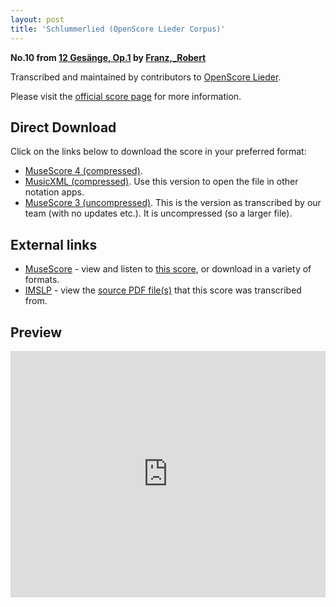 ```yaml
---
layout: post
title: 'Schlummerlied (OpenScore Lieder Corpus)'
---
```


__No.10 from [12 Gesänge, Op.1](https://fourscoreandmore.org/openscore/lieder/Franz%2C_Robert/12_Ges%C3%A4nge%2C_Op.1/) by [Franz,_Robert](https://fourscoreandmore.org/openscore/lieder/Franz%2C_Robert)__

Transcribed and maintained by contributors to [OpenScore Lieder].

Please visit the [official score page] for more information.

[official score page]: https://musescore.com/openscore-lieder-corpus/scores/5801742
[OpenScore Lieder]: https://musescore.com/openscore-lieder-corpus

## Direct Download

Click on the links below to download the score in your preferred format:
- [MuseScore 4 (compressed)](https://fourscoreandmore.org/openscore/lieder/Franz%2C_Robert/12_Ges%C3%A4nge%2C_Op.1/10_Schlummerlied.mscz).
- [MusicXML (compressed)](https://fourscoreandmore.org/openscore/lieder/Franz%2C_Robert/12_Ges%C3%A4nge%2C_Op.1/10_Schlummerlied.mxl). Use this version to open the file in other notation apps.
- [MuseScore 3 (uncompressed)](https://raw.githubusercontent.com/OpenScore/Lieder/refs/heads/main/scores/Franz%2C_Robert/12_Ges%C3%A4nge%2C_Op.1/10_Schlummerlied/lc5801742.mscx). This is the version as transcribed by our team (with no updates etc.). It is uncompressed (so a larger file).

## External links

- [MuseScore] - view and listen to [this score][MuseScore], or download in a variety of formats.
- [IMSLP] - view the [source PDF file(s)][IMSLP] that this score was transcribed from.

[MuseScore]: https://musescore.com/score/5801742
[IMSLP]: https://imslp.org/wiki/Special:ReverseLookup/89290

## Preview

<iframe width="100%" height="394" src="https://musescore.com/openscore-lieder-corpus/scores/5801742/embed" frameborder="0" allowfullscreen allow="autoplay; fullscreen"></iframe>
